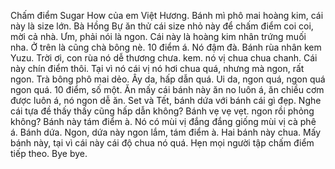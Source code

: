 Chấm điểm Sugar How của em Việt Hương. Bánh mì phô mai hoàng kim, cái này là size lớn. Bà Hồng Bự ăn thử cái size nhỏ này để chấm điểm coi coi, mời cả nhà. Ưm, phải nói là ngon. Cái này là hoàng kim nhân trứng muối nha. Ở trên là cũng chà bông nè. 10 điểm á. Nó đậm đà. Bánh rùa nhân kem Yuzu. Trời ơi, con rùa nó dễ thương chưa. kem. nó vị chua chua chanh. Cái này chín điểm thôi. Tại vì nó cái vị nó hơi chua quá, nhưng mà ngon, rất ngon. Trà bông phô mai dẻo. Ây da, hấp dẫn quá. Ui da, ngon quá, ngon quá ngon quá. 10 điểm, số một. Ăn mấy cái bánh này ăn no luôn á, ăn chiều cơm được luôn á, nó ngon dễ ăn. Set và Tết, bánh dứa với bánh cái gì đẹp. Nghe cái tựa đề thấy thấy cũng hấp dẫn không? Bánh vẹ vẹ vẹt. ngon rồi phỏng không? Bánh này tám điểm à. Nó có mùi vị đắng đắng giống mùi vị cà phê á. Bánh dứa. Ngon, dứa này ngon lắm, tám điểm à. Hai bánh này chua. Mấy bánh này, tại vì cái này cái độ chua nó quá. Hẹn mọi người tập chấm điểm tiếp theo. Bye bye.